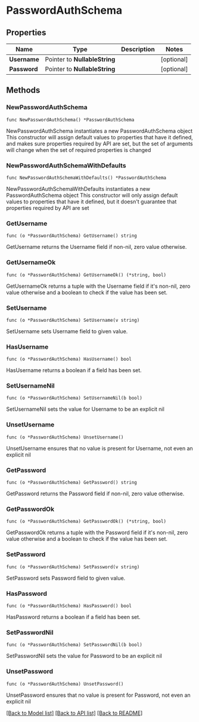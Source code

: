 # PasswordAuthSchema

## Properties

Name | Type | Description | Notes
------------ | ------------- | ------------- | -------------
**Username** | Pointer to **NullableString** |  | [optional] 
**Password** | Pointer to **NullableString** |  | [optional] 

## Methods

### NewPasswordAuthSchema

`func NewPasswordAuthSchema() *PasswordAuthSchema`

NewPasswordAuthSchema instantiates a new PasswordAuthSchema object
This constructor will assign default values to properties that have it defined,
and makes sure properties required by API are set, but the set of arguments
will change when the set of required properties is changed

### NewPasswordAuthSchemaWithDefaults

`func NewPasswordAuthSchemaWithDefaults() *PasswordAuthSchema`

NewPasswordAuthSchemaWithDefaults instantiates a new PasswordAuthSchema object
This constructor will only assign default values to properties that have it defined,
but it doesn't guarantee that properties required by API are set

### GetUsername

`func (o *PasswordAuthSchema) GetUsername() string`

GetUsername returns the Username field if non-nil, zero value otherwise.

### GetUsernameOk

`func (o *PasswordAuthSchema) GetUsernameOk() (*string, bool)`

GetUsernameOk returns a tuple with the Username field if it's non-nil, zero value otherwise
and a boolean to check if the value has been set.

### SetUsername

`func (o *PasswordAuthSchema) SetUsername(v string)`

SetUsername sets Username field to given value.

### HasUsername

`func (o *PasswordAuthSchema) HasUsername() bool`

HasUsername returns a boolean if a field has been set.

### SetUsernameNil

`func (o *PasswordAuthSchema) SetUsernameNil(b bool)`

 SetUsernameNil sets the value for Username to be an explicit nil

### UnsetUsername
`func (o *PasswordAuthSchema) UnsetUsername()`

UnsetUsername ensures that no value is present for Username, not even an explicit nil
### GetPassword

`func (o *PasswordAuthSchema) GetPassword() string`

GetPassword returns the Password field if non-nil, zero value otherwise.

### GetPasswordOk

`func (o *PasswordAuthSchema) GetPasswordOk() (*string, bool)`

GetPasswordOk returns a tuple with the Password field if it's non-nil, zero value otherwise
and a boolean to check if the value has been set.

### SetPassword

`func (o *PasswordAuthSchema) SetPassword(v string)`

SetPassword sets Password field to given value.

### HasPassword

`func (o *PasswordAuthSchema) HasPassword() bool`

HasPassword returns a boolean if a field has been set.

### SetPasswordNil

`func (o *PasswordAuthSchema) SetPasswordNil(b bool)`

 SetPasswordNil sets the value for Password to be an explicit nil

### UnsetPassword
`func (o *PasswordAuthSchema) UnsetPassword()`

UnsetPassword ensures that no value is present for Password, not even an explicit nil

[[Back to Model list]](../README.md#documentation-for-models) [[Back to API list]](../README.md#documentation-for-api-endpoints) [[Back to README]](../README.md)


